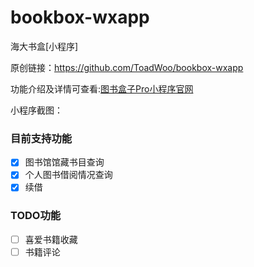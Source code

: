 # bookbox-wxapp
海大书盒[小程序]

原创链接：https://github.com/ToadWoo/bookbox-wxapp

功能介绍及详情可查看:[图书盒子Pro小程序官网](http://bookbox.toadw.cn)


小程序截图：


### 目前支持功能
- [x] 图书馆馆藏书目查询
- [x] 个人图书借阅情况查询
- [x] 续借

### TODO功能
- [ ] 喜爱书籍收藏
- [ ] 书籍评论
